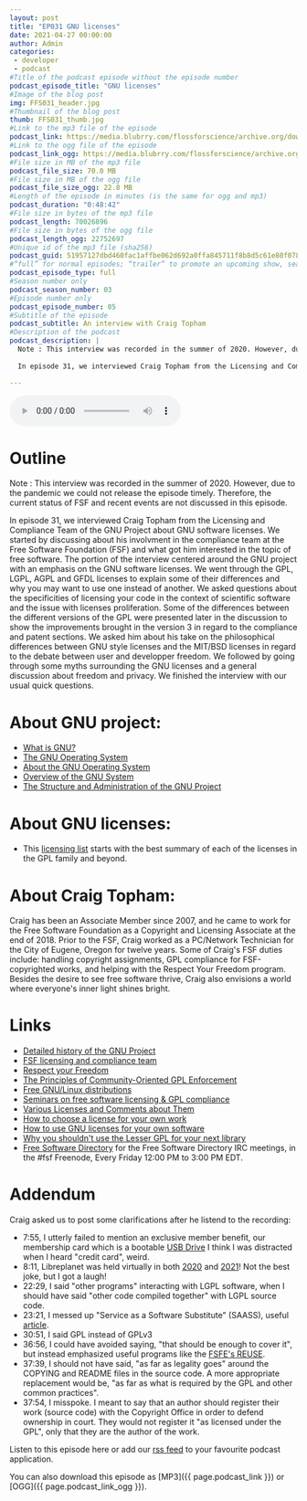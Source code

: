 ```yaml
---
layout: post
title: "EP031 GNU licenses"
date: 2021-04-27 00:00:00
author: Admin
categories: 
 - developer
 - podcast
#Title of the podcast episode without the episode number
podcast_episode_title: "GNU licenses"
#Image of the blog post
img: FFS031_header.jpg
#Thumbnail of the blog post
thumb: FFS031_thumb.jpg
#Link to the mp3 file of the episode
podcast_link: https://media.blubrry.com/flossforscience/archive.org/download/ffs-ep-031-gnu-licenses/FFS_EP031_GNU_Licenses.mp3
#Link to the ogg file of the episode
podcast_link_ogg: https://media.blubrry.com/flossforscience/archive.org/download/ffs-ep-031-gnu-licenses/FFS_EP031_GNU_Licenses.ogg
#File size in MB of the mp3 file
podcast_file_size: 70.0 MB
#File size in MB of the ogg file
podcast_file_size_ogg: 22.8 MB
#Length of the episode in minutes (is the same for ogg and mp3)
podcast_duration: "0:48:42"
#File size in bytes of the mp3 file
podcast_length: 70026896
#File size in bytes of the ogg file
podcast_length_ogg: 22752697
#Unique id of the mp3 file (sha256)
podcast_guid: 51957127dbd460fac1affbe062d692a0ffa845711f8b8d5c61e80f078f6b5826
#“full” for normal episodes; “trailer” to promote an upcoming show, season, or episode; or “bonus” for extra content related to a show, season, or episode.
podcast_episode_type: full
#Season number only
podcast_season_number: 03
#Episode number only
podcast_episode_number: 05
#Subtitle of the episode 
podcast_subtitle: An interview with Craig Topham
#Description of the podcast
podcast_description: |
  Note : This interview was recorded in the summer of 2020. However, due to the pandemic we could not release the episode timely. Therefore, the current status of FSF and recent events are not discussed in this episode.
  
  In episode 31, we interviewed Craig Topham from the Licensing and Compliance Team of the GNU Project about GNU software licenses. We started by discussing about his involvment in the compliance team at the Free Software Foundation (FSF) and what got him interested in the topic of free software. The portion of the interview centered around the GNU project with an emphasis on the GNU software licenses. We went through the GPL, LGPL, AGPL and GFDL licenses to explain some of their differences and why you may want to use one instead of another. We asked questions about the specificities of licensing your code in the context of scientific software and the issue with licenses proliferation. Some of the differences between the different versions of the GPL were presented later in the discussion to show the improvements brought in the version 3 in regard to the compliance and patent sections. We asked him about his take on the philosophical differences between GNU style licenses and the MIT/BSD licenses in regard to the debate between user and developper freedom. We followed by going through some myths surrounding the GNU licenses and a general discussion about freedom and privacy. We finished the interview with our usual quick questions. 

---
```


<audio controls>
  <source src="{{ page.podcast_link_ogg }}" type="audio/ogg">
  <source src="{{ page.podcast_link }}" type="audio/mpeg">
Your browser does not support the audio element.
</audio>

# Outline

Note : This interview was recorded in the summer of 2020. However, due to the pandemic we could not release the episode timely. Therefore, the current status of FSF and recent events are not discussed in this episode.

In episode 31, we interviewed Craig Topham from the Licensing and Compliance Team of the GNU Project about GNU software licenses. We started by discussing about his involvment in the compliance team at the Free Software Foundation (FSF) and what got him interested in the topic of free software. The portion of the interview centered around the GNU project with an emphasis on the GNU software licenses. We went through the GPL, LGPL, AGPL and GFDL licenses to explain some of their differences and why you may want to use one instead of another. We asked questions about the specificities of licensing your code in the context of scientific software and the issue with licenses proliferation. Some of the differences between the different versions of the GPL were presented later in the discussion to show the improvements brought in the version 3 in regard to the compliance and patent sections. We asked him about his take on the philosophical differences between GNU style licenses and the MIT/BSD licenses in regard to the debate between user and developper freedom. We followed by going through some myths surrounding the GNU licenses and a general discussion about freedom and privacy. We finished the interview with our usual quick questions. 

# About GNU project:

* [What is GNU?](https://www.gnu.org/)
* [The GNU Operating System](https://www.gnu.org/gnu/gnu.html)
* [About the GNU Operating System](https://www.gnu.org/gnu/about-gnu.html)
* [Overview of the GNU System](https://www.gnu.org/gnu/gnu-history.html)
* [The Structure and Administration of the GNU Project](https://www.gnu.org/gnu/gnu-structure.html)


# About GNU licenses:

* This [licensing list]( https://www.gnu.org/licenses/license-list.html) starts with the best summary of each of the licenses in the GPL family and beyond.


# About Craig Topham:

Craig has been an Associate Member since 2007, and he came to work for the Free Software Foundation as a Copyright and Licensing Associate at the end of 2018. Prior to the FSF, Craig worked as a PC/Network Technician for the City of Eugene, Oregon for twelve years. Some of Craig's FSF duties include: handling copyright assignments, GPL compliance for FSF-copyrighted works, and helping with the Respect Your Freedom program. Besides the desire to see free software thrive, Craig also envisions a world where everyone's inner light shines bright.

# Links

* [Detailed history of the GNU Project](https://www.gnu.org/gnu/thegnuproject.html)
* [FSF licensing and compliance team](https://www.fsf.org/licensing/)
* [Respect your Freedom](https://ryf.fsf.org)
* [The Principles of Community-Oriented GPL Enforcement](https://www.fsf.org/licensing/enforcement-principles)
* [Free GNU/Linux distributions](https://www.gnu.org/distros/free-distros.html)
* [Seminars on free software licensing & GPL compliance](https://www.fsf.org/licensing/seminars/)
* [Various Licenses and Comments about Them](https://www.gnu.org/licenses/license-list.html)
* [How to choose a license for your own work](https://www.gnu.org/licenses/license-recommendations.html)
* [How to use GNU licenses for your own software](https://www.gnu.org/licenses/gpl-howto.html)
* [Why you shouldn't use the Lesser GPL for your next library](https://www.gnu.org/licenses/why-not-lgpl.html)
* [Free Software Directory](https://directory.fsf.org) for the Free Software Directory IRC meetings, in the #fsf Freenode, Every Friday 12:00 PM to 3:00 PM EDT.

# Addendum

Craig asked us to post some clarifications after he listend to the recording:

* 7:55, I utterly failed to mention an exclusive member benefit, our membership card which is a bootable [USB Drive](https://www.fsf.org/associate/card) I think I was distracted when I heard "credit card", weird.
* 8:11, Libreplanet was held virtually in both [2020](https://libreplanet.org/2021/) and [2021](https://libreplanet.org/2021/)! Not the best joke, but I got a laugh! 
* 22:29, I said "other programs" interacting with LGPL software, when I should have said "other code compiled together" with LGPL source code.
* 23:21, I messed up "Service as a Software Substitute" (SAASS), useful [article](https://www.gnu.org/philosophy/who-does-that-server-really-serve.en.html).
* 30:51, I said GPL instead of GPLv3
* 36:56, I could have avoided saying, "that should be enough to cover it", but instead emphasized useful programs like the [FSFE's REUSE](https://reuse.software/).
* 37:39, I should not have said, "as far as legality goes" around the COPYING and README files in the source code. A more appropriate replacement would be, "as far as what is required by the GPL and other common practices".
* 37:54, I misspoke. I meant to say that an author should register their work (source code) with the Copyright Office in order to defend ownership in court. They would not register it "as licensed under the GPL", only that they are the author of the work.

Listen to this episode here or add our [rss feed](https://flossforscience.com/feed.xml) to your favourite podcast application. 

You can also download this episode as [MP3]({{ page.podcast_link }}) or [OGG]({{ page.podcast_link_ogg }}). 
